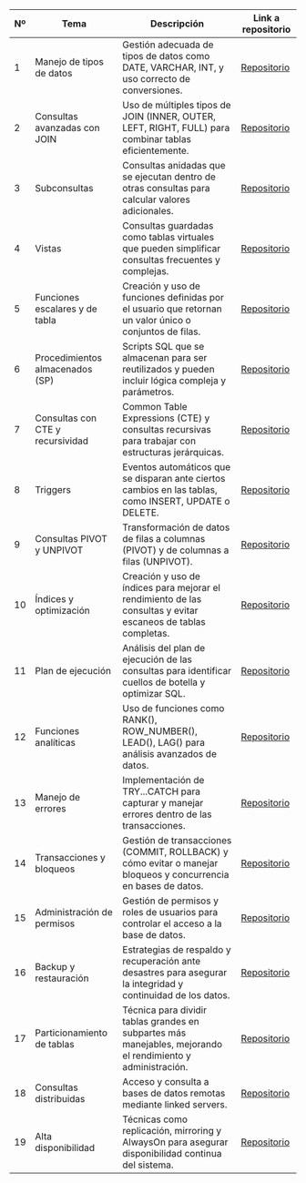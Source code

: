| Nº  | Tema                            | Descripción                                                                                   | Link a repositorio                     |
|-----|---------------------------------|-----------------------------------------------------------------------------------------------|----------------------------------------|
| 1   | Manejo de tipos de datos         | Gestión adecuada de tipos de datos como DATE, VARCHAR, INT, y uso correcto de conversiones.    | [Repositorio](https://github.com/cadionicio/Reto-Excel-SQL-PowerBI/tree/main/SQL%20Server/Tema%201) |
| 2   | Consultas avanzadas con JOIN     | Uso de múltiples tipos de JOIN (INNER, OUTER, LEFT, RIGHT, FULL) para combinar tablas eficientemente. | [Repositorio](https://github.com/tema_2) |
| 3   | Subconsultas                    | Consultas anidadas que se ejecutan dentro de otras consultas para calcular valores adicionales. | [Repositorio](https://github.com/tema_3) |
| 4   | Vistas                          | Consultas guardadas como tablas virtuales que pueden simplificar consultas frecuentes y complejas. | [Repositorio](https://github.com/tema_4) |
| 5   | Funciones escalares y de tabla   | Creación y uso de funciones definidas por el usuario que retornan un valor único o conjuntos de filas. | [Repositorio](https://github.com/tema_5) |
| 6   | Procedimientos almacenados (SP)  | Scripts SQL que se almacenan para ser reutilizados y pueden incluir lógica compleja y parámetros. | [Repositorio](https://github.com/tema_6) |
| 7   | Consultas con CTE y recursividad | Common Table Expressions (CTE) y consultas recursivas para trabajar con estructuras jerárquicas. | [Repositorio](https://github.com/tema_7) |
| 8   | Triggers                        | Eventos automáticos que se disparan ante ciertos cambios en las tablas, como INSERT, UPDATE o DELETE. | [Repositorio](https://github.com/tema_8) |
| 9   | Consultas PIVOT y UNPIVOT        | Transformación de datos de filas a columnas (PIVOT) y de columnas a filas (UNPIVOT).           | [Repositorio](https://github.com/tema_9) |
| 10  | Índices y optimización           | Creación y uso de índices para mejorar el rendimiento de las consultas y evitar escaneos de tablas completas. | [Repositorio](https://github.com/tema_10) |
| 11  | Plan de ejecución                | Análisis del plan de ejecución de las consultas para identificar cuellos de botella y optimizar SQL. | [Repositorio](https://github.com/tema_11) |
| 12  | Funciones analíticas             | Uso de funciones como RANK(), ROW_NUMBER(), LEAD(), LAG() para análisis avanzados de datos.     | [Repositorio](https://github.com/tema_12) |
| 13  | Manejo de errores                | Implementación de TRY...CATCH para capturar y manejar errores dentro de las transacciones.      | [Repositorio](https://github.com/tema_13) |
| 14  | Transacciones y bloqueos         | Gestión de transacciones (COMMIT, ROLLBACK) y cómo evitar o manejar bloqueos y concurrencia en bases de datos. | [Repositorio](https://github.com/tema_14) |
| 15  | Administración de permisos       | Gestión de permisos y roles de usuarios para controlar el acceso a la base de datos.           | [Repositorio](https://github.com/tema_15) |
| 16  | Backup y restauración            | Estrategias de respaldo y recuperación ante desastres para asegurar la integridad y continuidad de los datos. | [Repositorio](https://github.com/tema_16) |
| 17  | Particionamiento de tablas       | Técnica para dividir tablas grandes en subpartes más manejables, mejorando el rendimiento y administración. | [Repositorio](https://github.com/tema_17) |
| 18  | Consultas distribuidas           | Acceso y consulta a bases de datos remotas mediante linked servers.                             | [Repositorio](https://github.com/tema_18) |
| 19  | Alta disponibilidad              | Técnicas como replicación, mirroring y AlwaysOn para asegurar disponibilidad continua del sistema. | [Repositorio](https://github.com/tema_19) |


